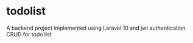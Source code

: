 # todolist
A backend project implemented using Laravel 10 and jwt authentication. CRUD for todo list.
